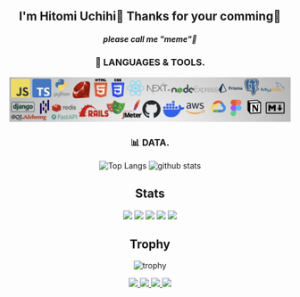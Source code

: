 
<div align="center">
  
## I'm Hitomi Uchihi🙌 Thanks for your comming🎉
##### please call me "meme"👀

### 🌱 LANGUAGES & TOOLS.
![no images...](my_asset.png)
### 📊 DATA.

  <img alt="Top Langs" height="130px" src="https://github-readme-stats.vercel.app/api/top-langs/?username=hitomiuchihi&layout=compact&show_icons=true&theme=gruvbox" />
  <img alt="github stats" height="130px" src="https://github-readme-stats.vercel.app/api?username=hitomiuchihi&show_icons=true&theme=gruvbox" />

## Stats
![](http://github-profile-summary-cards.vercel.app/api/cards/profile-details?username=hitomiuchihi&theme=gruvbox)
![](http://github-profile-summary-cards.vercel.app/api/cards/repos-per-language?username=hitomiuchihi&theme=gruvbox)
![](http://github-profile-summary-cards.vercel.app/api/cards/most-commit-language?username=hitomiuchihi&theme=gruvbox)
![](http://github-profile-summary-cards.vercel.app/api/cards/stats?username=hitomiuchihi&theme=gruvbox)
![](http://github-profile-summary-cards.vercel.app/api/cards/productive-time?username=hitomiuchihi&theme=gruvbox&utcOffset=9)

## Trophy
![trophy](https://github-profile-trophy.vercel.app/?username=hitomiuchihi&theme=gruvbox)


<p align="center">
  <a href="https://github.com/hitomiuchihi">
    <img height="20" src="https://komarev.com/ghpvc/?username=hitomiuchihi&color=orange" />
  </a>
  <a href="https://github.com/hitomiuchihi">
    <img height="20" src="https://img.shields.io/github/followers/hitomiuchihi?label=Follow&logo=github&style=flat&color=orange&labelColor=7B3F00" />
  </a>
  <a href="http://qiita.com/pecobita">
    <img height="20" src="https://qiita-badge.apiapi.app/s/pecobita/posts.svg" />
  </a>
  <a href="http://qiita.com/pecobita">
    <img height="20" src="https://qiita-badge.apiapi.app/s/pecobita/contributions.svg" />
  </a>
</p>

</div>
